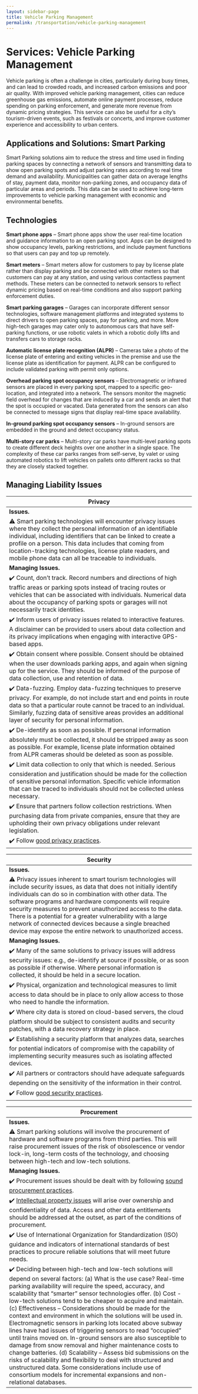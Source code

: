 ```yaml
---
layout: sidebar-page
title: Vehicle Parking Management
permalink: /transportation/vehicle-parking-management
---
```

# Services: Vehicle Parking Management

Vehicle parking is often a challenge in cities, particularly during busy times, and can lead to crowded roads, and increased carbon emissions and poor air quality. With improved vehicle parking management, cities can reduce greenhouse gas emissions, automate online payment processes, reduce spending on parking enforcement, and generate more revenue from dynamic pricing strategies. This service can also be useful for a city’s tourism-driven events, such as festivals or concerts, and improve customer experience and accessibility to urban centers.

## Applications and Solutions: Smart Parking

Smart Parking solutions aim to reduce the stress and time used in finding parking spaces by connecting a network of sensors and transmitting data to show open parking spots and adjust parking rates according to real time demand and availability. Municipalities can gather data on average lengths of stay, payment data, monitor non-parking zones, and occupancy data of particular areas and periods. This data can be used to achieve long-term improvements to vehicle parking management with economic and environmental benefits.

## Technologies

**Smart phone apps** – Smart phone apps show the user real-time location and guidance information to an open parking spot. Apps can be designed to show occupancy levels, parking restrictions, and include payment functions so that users can pay and top up remotely.

**Smart meters** – Smart meters allow for customers to pay by license plate rather than display parking and be connected with other meters so that customers can pay at any station, and using various contactless payment methods. These meters can be connected to network sensors to reflect dynamic pricing based on real-time conditions and also support parking enforcement duties. 

**Smart parking garages** – Garages can incorporate different sensor technologies, software management platforms and integrated systems to direct drivers to open parking spaces, pay for parking, and more. More high-tech garages may cater only to autonomous cars that have self-parking functions, or use robotic valets in which a robotic dolly lifts and transfers cars to storage racks.

**Automatic license plate recognition (ALPR)** – Cameras take a photo of the license plate of entering and exiting vehicles in the premise and use the license plate as identification for payment. ALPR can be configured to include validated parking with permit only options. 

**Overhead parking spot occupancy sensors** – Electromagnetic or infrared sensors are placed in every parking spot, mapped to a specific geo-location, and integrated into a network. The sensors monitor the magnetic field overhead for changes that are induced by a car and sends an alert that the spot is occupied or vacated. Data generated from the sensors can also be connected to message signs that display real-time space availability.

**In-ground parking spot occupancy sensors** – In-ground sensors are embedded in the ground and detect occupancy status. 

**Multi-story car parks** – Multi-story car parks have multi-level parking spots to create different deck heights over one another in a single space. The complexity of these car parks ranges from self-serve, by valet or using automated robotics to lift vehicles on pallets onto different racks so that they are closely stacked together. 

## Managing Liability Issues

| Privacy| 
|---|
| **Issues.**|  
|:warning: Smart parking technologies will encounter privacy issues where they collect the personal information of an identifiable individual, including identifiers that can be linked to create a profile on a person. This data includes that coming from location-tracking technologies, license plate readers, and mobile phone data can all be traceable to individuals.|
|**Managing Issues.**| 
|:heavy_check_mark: Count, don’t track.  Record numbers and directions of high traffic areas or parking spots instead of tracing routes or vehicles that can be associated with individuals. Numerical data about the occupancy of parking spots or garages will not necessarily track identities.| 
|:heavy_check_mark: Inform users of privacy issues related to interactive features. A disclaimer can be provided to users about data collection and its privacy implications when engaging with interactive GPS-based apps.| 
|:heavy_check_mark: Obtain consent where possible. Consent should be obtained when the user downloads parking apps, and again when signing up for the service. They should be informed of the purpose of data collection, use and retention of data.| 
|:heavy_check_mark: Data-fuzzing. Employ data-fuzzing techniques to preserve privacy. For example, do not include start and end points in route data so that a particular route cannot be traced to an individual. Similarly, fuzzing data of sensitive areas provides an additional layer of security for personal information.| 
|:heavy_check_mark: De-identify as soon as possible.  If personal information absolutely must be collected, it should be stripped away as soon as possible. For example, license plate information obtained from ALPR cameras should be deleted as soon as possible.| 
|:heavy_check_mark: Limit data collection to only that which is needed. Serious consideration and justification should be made for the collection of sensitive personal information. Specific vehicle information that can be traced to individuals should not be collected unless necessary.| 
|:heavy_check_mark: Ensure that partners follow collection restrictions. When purchasing data from private companies, ensure that they are upholding their own privacy obligations under relevant legislation.| 
|:heavy_check_mark: Follow [good privacy practices](https://cippic-ca.github.io/SmartCityToolkit/privacy.html).| 

| Security | 
|---|
| **Issues.**|  
|:warning: Privacy issues inherent to smart tourism technologies will include security issues, as data that does not initially identify individuals can do so in combination with other data. The software programs and hardware components will require security measures to prevent unauthorized access to the data. There is a potential for a greater vulnerability with a large network of connected devices because a single breached device may expose the entire network to unauthorized access.|
|**Managing Issues.** | 
|:heavy_check_mark: Many of the same solutions to privacy issues will address security issues:  e.g., de-identify at source if possible, or as soon as possible if otherwise.  Where personal information is collected, it should be held in a secure location.| 
|:heavy_check_mark: Physical, organization and technological measures to limit access to data should be in place to only allow access to those who need to handle the information. | 
|:heavy_check_mark: Where city data is stored on cloud-based servers, the cloud platform should be subject to consistent audits and security patches, with a data recovery strategy in place.| 
|:heavy_check_mark: Establishing a security platform that analyzes data, searches for potential indicators of compromise with the capability of implementing security measures such as isolating affected devices.| 
|:heavy_check_mark: All partners or contractors should have adequate safeguards depending on the sensitivity of the information in their control.| 
|:heavy_check_mark: Follow [good security practices](https://cippic-ca.github.io/SmartCityToolkit/security.html).| 

| Procurement| 
|---|
| **Issues.**|  
|:warning: Smart parking solutions will involve the procurement of hardware and software programs from third parties. This will raise procurement issues of the risk of obsolescence or vendor lock-in, long-term costs of the technology, and choosing between high-tech and low-tech solutions.|
|**Managing Issues.**| 
|:heavy_check_mark: Procurement issues should be dealt with by following [sound procurement practices](https://cippic-ca.github.io/SmartCityToolkit/procurement.html).| 
|:heavy_check_mark: [Intellectual property issues](https://cippic-ca.github.io/SmartCityToolkit/intellectual-property.html) will arise over ownership and confidentiality of data.  Access and other data entitlements should be addressed at the outset, as part of the conditions of procurement. | 
|:heavy_check_mark: Use of International Organization for Standardization (ISO) guidance and indicators of international standards of best practices to procure reliable solutions that will meet future needs.| 
|:heavy_check_mark: Deciding between high-tech and low-tech solutions will depend on several factors: (a) What is the use case? Real-time parking availability will require the speed, accuracy, and scalability that “smarter” sensor technologies offer. (b) Cost - low-tech solutions tend to be cheaper to acquire and maintain. (c) Effectiveness – Considerations should be made for the context and environment in which the solutions will be used in. Electromagnetic sensors in parking lots located above subway lines have had issues of triggering sensors to read “occupied” until trains moved on. In-ground sensors are also susceptible to damage from snow removal and higher maintenance costs to change batteries. (d) Scalability – Assess bid submissions on the risks of scalability and flexibility to deal with structured and unstructured data. Some considerations include use of consortium models for incremental expansions and non-relational databases.| 
